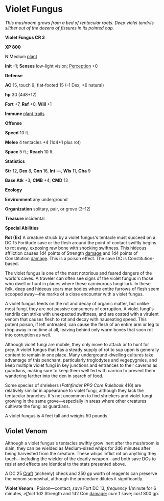 # Violet Fungus

_This mushroom grows from a bed of tentacular roots. Deep violet tendrils slither out of the dozens of fissures in its pointed cap._

**Violet Fungus CR 3**

**XP 800**

N Medium [plant](creatureTypes.md#_plant)

**Init** –1; **Senses** low-light vision; [Perception](../skills/perception.md#_perception) +0

**Defense**

**AC** 15, touch 9, flat-footed 15 (–1 Dex, +6 natural)

**hp** 30 (4d8+12)

**Fort** +7, **Ref** +0, **Will** +1

**Immune** [plant traits](universalMonsterRules.md#_plant-traits)

**Offense**

**Speed** 10 ft.

**Melee** 4 tentacles +4 (1d4+1 plus rot)

**Space** 5 ft.; **Reach** 10 ft.

**Statistics**

**Str** 12, **Dex** 8, **Con** 16, **Int** —, **Wis** 11, **Cha** 9

**Base Atk** +3; **CMB** +4; **CMD** 13

**Ecology**

**Environment** any underground

**Organization** solitary, pair, or grove (3–12)

**Treasure** incidental

**Special Abilities**

**Rot (Ex)** A creature struck by a violet fungus's tentacle must succeed on a DC 15 Fortitude save or the flesh around the point of contact swiftly begins to rot away, exposing raw bone with shocking swiftness. This hideous affliction causes 1d4 points of Strength [damage](universalMonsterRules.md#_ability-damage-and-drain) and 1d4 points of Constitution [damage](universalMonsterRules.md#_ability-damage-and-drain). This is a poison effect. The save DC is Constitution-based.

The violet fungus is one of the most notorious and feared dangers of the world's caves. A traveler can often see signs of the violet fungus in those who dwell or hunt in places where these carnivorous fungi lurk. In these folk, deep and hideous scars mar bodies where entire furrows of flesh seem scooped away—the marks of a close encounter with a violet fungus.

A violet fungus feeds on the rot and decay of organic matter, but unlike most fungi, they are not passive consumers of corruption. A violet fungi's tendrils can strike with unexpected swiftness, and are coated with a virulent venom that causes flesh to rot and decay with nauseating speed. This potent poison, if left untreated, can cause the flesh of an entire arm or leg to drop away in no time at all, leaving behind only warm bones that soon rot into corruption as well.

Although violet fungi are mobile, they only move to attack or to hunt for prey. A violet fungus that has a steady supply of rot to sup upon is generally content to remain in one place. Many underground-dwelling cultures take advantage of this penchant, particularly troglodytes and vegepygmies, and keep multiple violet fungi in key junctions and entrances to their caverns as guardians, making sure to keep them well fed with carrion to prevent them wandering farther into the den in search of food.

Some species of shriekers (_Pathfinder RPG Core Rulebook_ 416) are relatively similar in appearance to violet fungi, although they lack the tentacular branches. It's not uncommon to find shriekers and violet fungi growing in the same grove—especially in areas where other creatures cultivate the fungi as guardians.

A violet fungus is 4 feet tall and weighs 50 pounds.

## Violet Venom

Although a violet fungus's tentacles swiftly grow inert after the mushroom is slain, they can be wielded as Medium-sized whips for 2d6 minutes after being harvested from the creature. These whips inflict rot on anything they touch—including the wielder of the deadly weapon—and both save DCs to resist and effects are identical to the stats presented above.

A DC 25 [Craft](../skills/craft.md#_craft) (alchemy) check and 250 gp worth of reagents can preserve the venom somewhat, although the procedure dilutes it significantly.

**Violet Venom** : Poison—contact; _save_ Fort DC 13, _frequency_ 1/minute for 6 minutes, _effect_ 1d2 Strength and 1d2 Con [damage](universalMonsterRules.md#_ability-damage-and-drain); _cure_ 1 save; _cost_ 800 gp.

